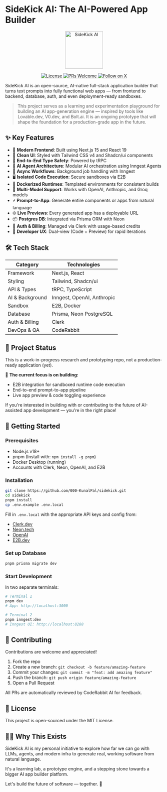 # SideKick AI: The AI-Powered App Builder

<div align="center">
  <img src="/logo.png" alt="SideKick AI" width="120"/>
  
  <p align="center">
    <a href="https://github.com/000-KunalPal/sidekick/blob/main/LICENSE">
      <img src="https://img.shields.io/badge/license-MIT-blue.svg" alt="License">
    </a>
    <a href="https://github.com/000-KunalPal/sidekick/pulls">
      <img src="https://img.shields.io/badge/PRs-welcome-brightgreen.svg" alt="PRs Welcome">
    </a>
    <a href="https://twitter.com/kunalpal0">
      <img src="https://img.shields.io/twitter/follow/kunalpal0?style=social" alt="Follow on X">
    </a>
  </p>
</div>

SideKick AI is an open-source, AI-native full-stack application builder that turns text prompts into fully functional web apps — from frontend to backend, database, auth, and even deployment-ready sandboxes.

> This project serves as a learning and experimentation playground for building an AI app-generation engine — inspired by tools like Lovable.dev, V0.dev, and Bolt.ai. It is an ongoing prototype that will shape the foundation for a production-grade app in the future.

## ✨ Key Features

- 🚀 **Modern Frontend**: Built using Next.js 15 and React 19
- 🎨 **Clean UI**: Styled with Tailwind CSS v4 and Shadcn/ui components
- 📡 **End-to-End Type Safety**: Powered by tRPC
- 🧠 **AI Agent Architecture**: Modular AI orchestration using Inngest Agents
- 🔁 **Async Workflows**: Background job handling with Inngest
- 🖥️ **Isolated Code Execution**: Secure sandboxes via E2B
- 🐳 **Dockerized Runtimes**: Templated environments for consistent builds
- 🤖 **Multi-Model Support**: Works with OpenAI, Anthropic, and Groq models
- ⚡ **Prompt-to-App**: Generate entire components or apps from natural language
- 🌐 **Live Previews**: Every generated app has a deployable URL
- 📦 **Postgres DB**: Integrated via Prisma ORM with Neon
- 🔐 **Auth & Billing**: Managed via Clerk with usage-based credits
- 🧾 **Developer UX**: Dual-view (Code + Preview) for rapid iterations

## 🛠️ Tech Stack

| Category | Technologies |
|----------|--------------|
| Framework | Next.js, React |
| Styling | Tailwind, Shadcn/ui |
| API & Types | tRPC, TypeScript |
| AI & Background | Inngest, OpenAI, Anthropic |
| Sandbox | E2B, Docker |
| Database | Prisma, Neon PostgreSQL |
| Auth & Billing | Clerk |
| DevOps & QA | CodeRabbit |

## 📍 Project Status

This is a work-in-progress research and prototyping repo, not a production-ready application (yet).

🔧 **The current focus is on building:**

- E2B integration for sandboxed runtime code execution
- End-to-end prompt-to-app pipeline
- Live app preview & code toggling experience

If you're interested in building with or contributing to the future of AI-assisted app development — you're in the right place!

## 🚀 Getting Started

### Prerequisites

- Node.js v18+
- pnpm (Install with: `npm install -g pnpm`)
- Docker Desktop (running)
- Accounts with Clerk, Neon, OpenAI, and E2B

### Installation

```bash
git clone https://github.com/000-KunalPal/sidekick.git
cd sidekick
pnpm install
cp .env.example .env.local
```

Fill in `.env.local` with the appropriate API keys and config from:

- [Clerk.dev](https://clerk.dev)
- [Neon.tech](https://neon.tech)
- [OpenAI](https://openai.com)
- [E2B.dev](https://e2b.dev)

### Set up Database

```bash
pnpm prisma migrate dev
```

### Start Development

In two separate terminals:

```bash
# Terminal 1
pnpm dev
# App: http://localhost:3000

# Terminal 2
pnpm inngest:dev
# Inngest UI: http://localhost:8288
```

## 🤝 Contributing

Contributions are welcome and appreciated!

1. Fork the repo
2. Create a new branch: `git checkout -b feature/amazing-feature`
3. Commit your changes: `git commit -m "feat: add amazing feature"`
4. Push the branch: `git push origin feature/amazing-feature`
5. Open a Pull Request

All PRs are automatically reviewed by CodeRabbit AI for feedback.

## 📄 License

This project is open-sourced under the MIT License.

## 🙋‍♂️ Why This Exists

SideKick AI is my personal initiative to explore how far we can go with LLMs, agents, and modern infra to generate real, working software from natural language.

It's a learning lab, a prototype engine, and a stepping stone towards a bigger AI app builder platform.

Let's build the future of software — together. 🌟

